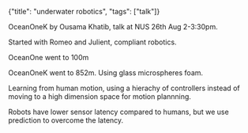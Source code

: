 {"title": "underwater robotics", "tags": ["talk"]}

OceanOneK by Ousama Khatib, talk at NUS 26th Aug 2-3:30pm.

Started with Romeo and Julient, compliant robotics.

OceanOne went to 100m

OceanOneK went to 852m. Using glass microspheres foam.

Learning from human motion, using a hierachy of controllers instead of moving to a high dimension space for motion plannning.

Robots have lower sensor latency compared to humans, but we use prediction to overcome the latency.

